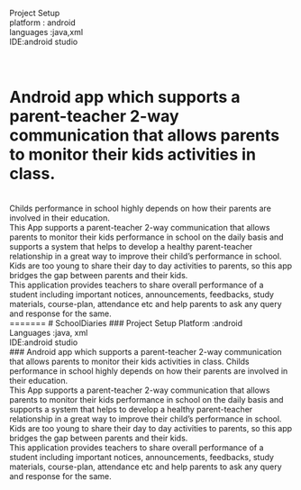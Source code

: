 
Project Setup</br>
platform : android</br>
languages :java,xml</br>
IDE:android studio</br>
</br></br>
# Android app which supports a parent-teacher 2-way communication that allows parents to monitor their kids activities in class.
</br>
Childs performance in school highly depends on how their parents are involved in their education.</br> 
This App supports a parent-teacher 2-way communication that allows parents to monitor their kids performance in school on the daily basis and supports a system that helps to develop a healthy parent-teacher relationship in a great way to improve their child’s performance in school.</br>
Kids are too young to share their day to day activities to parents, so this app bridges the gap between parents and their kids.</br>
This application provides teachers to share overall performance of a student including important notices, announcements, feedbacks, study materials, course-plan, attendance etc and help parents to ask any query and response for the same.</br>
=======
# SchoolDiaries
### Project Setup
Platform :<emsp>android</br>
Languages :<emsp>java, xml</br>
IDE:<emsp>android studio</br>
### Android app which supports a parent-teacher 2-way communication that allows parents to monitor their kids activities in class.
Childs performance in school highly depends on how their parents are involved in their education.</br> 
This App supports a parent-teacher 2-way communication that allows parents to monitor their kids performance in school on the daily basis and supports a system that helps to develop a healthy parent-teacher relationship in a great way to improve their child’s performance in school.</br>
Kids are too young to share their day to day activities to parents, so this app bridges the gap between parents and their kids.</br>
This application provides teachers to share overall performance of a student including important notices, announcements, feedbacks, study materials, course-plan, attendance etc and help parents to ask any query and response for the same.</br>

